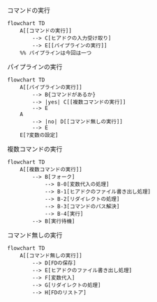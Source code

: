 

コマンドの実行
```mermaid
flowchart TD
	A[[コマンドの実行]]
		--> C[ヒアドクの入力受け取り]
		--> E[[パイプラインの実行]]
	%% パイプラインは今回は一つ
```

パイプラインの実行
```mermaid
flowchart TD
	A[[パイプラインの実行]]
		--> B{コマンドがあるか}
		--> |yes| C[[複数コマンドの実行]]
		--> E
	A
		--> |no| D[[コマンド無しの実行]]
		--> E
	E[?変数の設定]
```

複数コマンドの実行
```mermaid
flowchart TD
	A[[複数コマンドの実行]]
		--> B[フォーク]
			--> B-0[変数代入の処理]
			--> B-1[ヒアドクのファイル書き出し処理]
			--> B-2[リダイレクトの処理]
			--> B-3[コマンドのパス解決]
			--> B-4[実行]
		--> B[実行待機]
```

コマンド無しの実行
```mermaid
flowchart TD
	A[[コマンド無しの実行]]
		--> D[FDの保存]
		--> E[ヒアドクのファイル書き出し処理]
		--> F[変数代入]
		--> G[リダイレクトの処理]
		--> H[FDのリストア]
```

